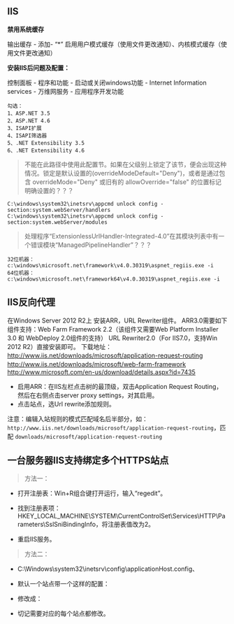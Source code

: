 ## IIS

**禁用系统缓存**

输出缓存 - 添加- “*” 启用用户模式缓存（使用文件更改通知）、内核模式缓存（使用文件更改通知）


**安装IIS后问题及配置：**

控制面板 - 程序和功能 - 启动或关闭windows功能 - Internet Information services - 万维网服务 - 应用程序开发功能
    
    勾选：
    1、ASP.NET 3.5
    2、ASP.NET 4.6
    3、ISAPI扩展
    4、ISAPI筛选器
    5、.NET Extensibility 3.5
    6、.NET Extensibility 4.6
    
> 不能在此路径中使用此配置节。如果在父级别上锁定了该节，便会出现这种情况。锁定是默认设置的(overrideModeDefault="Deny")，或者是通过包含
> overrideMode="Deny" 或旧有的 allowOverride="false" 的位置标记明确设置的？？？


    C:\windows\system32\inetsrv\appcmd unlock config -section:system.webServer/handlers
    C:\windows\system32\inetsrv\appcmd unlock config -section:system.webServer/modules

    
> 处理程序“ExtensionlessUrlHandler-Integrated-4.0”在其模块列表中有一个错误模块“ManagedPipelineHandler”？？？

    32位机器： c:\windows\microsoft.net\framework\v4.0.30319\aspnet_regiis.exe -i
    64位机器： c:\windows\microsoft.net\framework64\v4.0.30319\aspnet_regiis.exe -i



## IIS反向代理

在Windows Server 2012 R2上 安装ARR，URL Rewriter组件。
ARR3.0需要如下组件支持：Web Farm Framework 2.2（该组件又需要Web Platform Installer 3.0 和 WebDeploy 2.0组件的支持）
URL Rewriter2.0（For IIS7.0，支持Win 2012 R2）直接安装即可。
下载地址：http://www.iis.net/downloads/microsoft/application-request-routing
　　　　      http://www.iis.net/downloads/microsoft/web-farm-framework
　　　　      http://www.microsoft.com/en-us/download/details.aspx?id=7435

- 启用ARR：在IIS左栏点击树的最顶级，双击Application Request Routing，然后在右侧点击server proxy settings，对其启用。
- 点击站点，选Url rewrite添加规则。

注意：编辑入站规则的模式匹配域名后半部分，如：`http://www.iis.net/downloads/microsoft/application-request-routing`，匹配 `downloads/microsoft/application-request-routing`


## 一台服务器IIS支持绑定多个HTTPS站点


> 方法一：

- 打开注册表：Win+R组合键打开运行，输入“regedit”。

- 找到注册表项：HKEY_LOCAL_MACHINE\SYSTEM\CurrentControlSet\Services\HTTP\Parameters\SslSniBindingInfo，将注册表值改为2。

- 重启IIS服务。


> 方法二：

- C:\Windows\system32\inetsrv\config\applicationHost.config、

- 默认一个站点带一个这样的配置：<binding protocol="https" bindingInformation="*:443" />
- 修改成：<binding protocol="https" bindingInformation="*:443:www.baidu.om" />

- 切记需要对应的每个站点都修改。